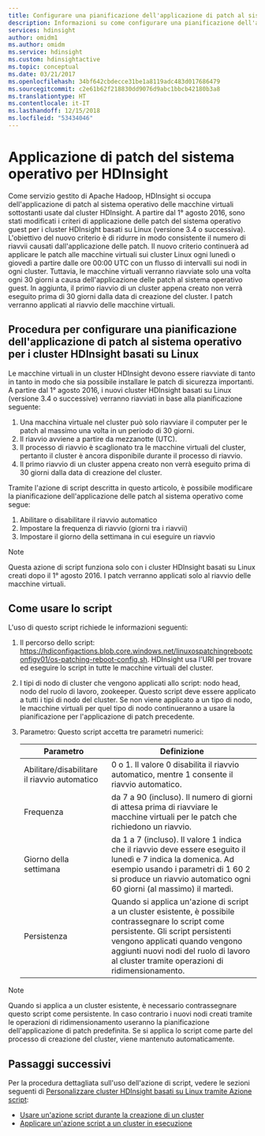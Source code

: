 ```yaml
---
title: Configurare una pianificazione dell'applicazione di patch al sistema operativo per i cluster di HDInsight basati su Linux - Azure
description: Informazioni su come configurare una pianificazione dell'applicazione di patch al sistema operativo per i cluster di HDInsight basati su Linux.
services: hdinsight
author: omidm1
ms.author: omidm
ms.service: hdinsight
ms.custom: hdinsightactive
ms.topic: conceptual
ms.date: 03/21/2017
ms.openlocfilehash: 34bf642cbdecce31be1a8119adc483d017686479
ms.sourcegitcommit: c2e61b62f218830dd9076d9abc1bbcb42180b3a8
ms.translationtype: HT
ms.contentlocale: it-IT
ms.lasthandoff: 12/15/2018
ms.locfileid: "53434046"
---
```

# <a name="os-patching-for-hdinsight"></a>Applicazione di patch del sistema operativo per HDInsight 
Come servizio gestito di Apache Hadoop, HDInsight si occupa dell'applicazione di patch al sistema operativo delle macchine virtuali sottostanti usate dal cluster HDInsight. A partire dal 1° agosto 2016, sono stati modificati i criteri di applicazione delle patch del sistema operativo guest per i cluster HDInsight basati su Linux (versione 3.4 o successiva). L'obiettivo del nuovo criterio è di ridurre in modo consistente il numero di riavvii causati dall'applicazione delle patch. Il nuovo criterio continuerà ad applicare le patch alle macchine virtuali sui cluster Linux ogni lunedì o giovedì a partire dalle ore 00:00 UTC con un flusso di intervalli sui nodi in ogni cluster. Tuttavia, le macchine virtuali verranno riavviate solo una volta ogni 30 giorni a causa dell'applicazione delle patch al sistema operativo guest. In aggiunta, il primo riavvio di un cluster appena creato non verrà eseguito prima di 30 giorni dalla data di creazione del cluster. I patch verranno applicati al riavvio delle macchine virtuali.

## <a name="how-to-configure-the-os-patching-schedule-for-linux-based-hdinsight-clusters"></a>Procedura per configurare una pianificazione dell'applicazione di patch al sistema operativo per i cluster HDInsight basati su Linux
Le macchine virtuali in un cluster HDInsight devono essere riavviate di tanto in tanto in modo che sia possibile installare le patch di sicurezza importanti. A partire dal 1° agosto 2016, i nuovi cluster HDInsight basati su Linux (versione 3.4 o successive) verranno riavviati in base alla pianificazione seguente:

1. Una macchina virtuale nel cluster può solo riavviare il computer per le patch al massimo una volta in un periodo di 30 giorni.
2. Il riavvio avviene a partire da mezzanotte (UTC).
3. Il processo di riavvio è scaglionato tra le macchine virtuali del cluster, pertanto il cluster è ancora disponibile durante il processo di riavvio.
4. Il primo riavvio di un cluster appena creato non verrà eseguito prima di 30 giorni dalla data di creazione del cluster.

Tramite l'azione di script descritta in questo articolo, è possibile modificare la pianificazione dell'applicazione delle patch al sistema operativo come segue:
1. Abilitare o disabilitare il riavvio automatico
2. Impostare la frequenza di riavvio (giorni tra i riavvii)
3. Impostare il giorno della settimana in cui eseguire un riavvio

> [!NOTE]  
> Questa azione di script funziona solo con i cluster HDInsight basati su Linux creati dopo il 1° agosto 2016. I patch verranno applicati solo al riavvio delle macchine virtuali. 
>

## <a name="how-to-use-the-script"></a>Come usare lo script 

L'uso di questo script richiede le informazioni seguenti:
1. Il percorso dello script: https://hdiconfigactions.blob.core.windows.net/linuxospatchingrebootconfigv01/os-patching-reboot-config.sh.  HDInsight usa l'URI per trovare ed eseguire lo script in tutte le macchine virtuali del cluster.
  
2. I tipi di nodo di cluster che vengono applicati allo script: nodo head, nodo del ruolo di lavoro, zookeeper. Questo script deve essere applicato a tutti i tipi di nodo del cluster. Se non viene applicato a un tipo di nodo, le macchine virtuali per quel tipo di nodo continueranno a usare la pianificazione per l'applicazione di patch precedente.


3.  Parametro: Questo script accetta tre parametri numerici:

    | Parametro | Definizione |
    | --- | --- |
    | Abilitare/disabilitare il riavvio automatico |0 o 1. Il valore 0 disabilita il riavvio automatico, mentre 1 consente il riavvio automatico. |
    | Frequenza |da 7 a 90 (incluso). Il numero di giorni di attesa prima di riavviare le macchine virtuali per le patch che richiedono un riavvio. |
    | Giorno della settimana |da 1 a 7 (incluso). Il valore 1 indica che il riavvio deve essere eseguito il lunedì e 7 indica la domenica. Ad esempio usando i parametri di 1 60 2 si produce un riavvio automatico ogni 60 giorni (al massimo) il martedì. |
    | Persistenza |Quando si applica un'azione di script a un cluster esistente, è possibile contrassegnare lo script come persistente. Gli script persistenti vengono applicati quando vengono aggiunti nuovi nodi del ruolo di lavoro al cluster tramite operazioni di ridimensionamento. |

> [!NOTE]  
> Quando si applica a un cluster esistente, è necessario contrassegnare questo script come persistente. In caso contrario i nuovi nodi creati tramite le operazioni di ridimensionamento useranno la pianificazione dell'applicazione di patch predefinita.  Se si applica lo script come parte del processo di creazione del cluster, viene mantenuto automaticamente.

## <a name="next-steps"></a>Passaggi successivi

Per la procedura dettagliata sull'uso dell'azione di script, vedere le sezioni seguenti di [Personalizzare cluster HDInsight basati su Linux tramite Azione script](hdinsight-hadoop-customize-cluster-linux.md):

* [Usare un'azione script durante la creazione di un cluster](hdinsight-hadoop-customize-cluster-linux.md#use-a-script-action-during-cluster-creation)
* [Applicare un'azione script a un cluster in esecuzione](hdinsight-hadoop-customize-cluster-linux.md#apply-a-script-action-to-a-running-cluster)
